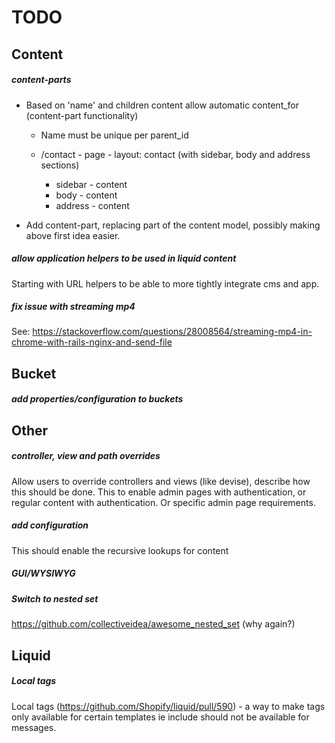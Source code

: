 # TODO

## Content 

##### content-parts

- Based on 'name' and children content allow automatic content_for (content-part functionality)
    - Name must be unique per parent_id
    
    - /contact - page - layout: contact (with sidebar, body and address sections)
        - sidebar - content
        - body - content
        - address - content 
        
- Add content-part, replacing part of the content model, possibly making above first idea easier.

##### allow application helpers to be used in liquid content

Starting with URL helpers to be able to more tightly integrate cms and app.

##### fix issue with streaming mp4
See: https://stackoverflow.com/questions/28008564/streaming-mp4-in-chrome-with-rails-nginx-and-send-file


## Bucket

##### add properties/configuration to buckets

## Other

##### controller, view and path overrides

Allow users to override controllers and views (like devise), describe how this should be done.
This to enable admin pages with authentication, or regular content with authentication.
Or specific admin page requirements.

##### add configuration

This should enable the recursive lookups for content

##### GUI/WYSIWYG

##### Switch to nested set

https://github.com/collectiveidea/awesome_nested_set (why again?)


## Liquid

##### Local tags
Local tags (https://github.com/Shopify/liquid/pull/590) - a way to make tags only available for certain templates
ie include should not be available for messages.

